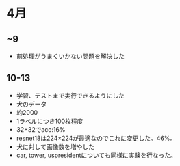 # 4月
## ~9
- 前処理がうまくいかない問題を解決した

## 10-13
- 学習、テストまで実行できるようにした
- 犬のデータ
- 約2000
- 1ラベルにつき100枚程度
- 32×32でacc:16%
- resnet18は224×224が最適なのでこれに変更した。46%。
- 犬に対して画像数を増やした
- car, tower, uspresidentについても同様に実験を行なった。
